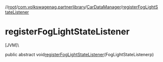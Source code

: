 //[root](../../../index.md)/[com.volkswagenag.partnerlibrary](../index.md)/[CarDataManager](index.md)/[registerFogLightStateListener](register-fog-light-state-listener.md)

# registerFogLightStateListener

[JVM]\

public abstract void[registerFogLightStateListener](register-fog-light-state-listener.md)(FogLightStateListenerp)
